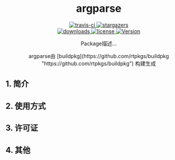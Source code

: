 <div align="center">
  <h1>argparse</h1>

  <div align="center">
    <a href="https://travis-ci.org/liu2guang/argparse.svg?branch=master">
      <img src="https://img.shields.io/travis/liu2guang/argparse/master.svg?style=flat-square" alt="travis-ci" />
    </a>
    <a href="https://github.com/liu2guang/argparse/stargazers">
      <img src="https://img.shields.io/github/stars/liu2guang/argparse.svg?style=flat-square" alt="stargazers" />
    </a>
  </div>

  <div align="center">
    <a href="https://github.com/liu2guang/argparse/graphs/traffic">
      <img src="https://img.shields.io/github/downloads/liu2guang/argparse/total.svg?style=flat-square" alt="downloads" />
    </a>
    <a href="https://github.com/liu2guang/argparse/blob/master/LICENSE">
        <img src="https://img.shields.io/github/license/liu2guang/argparse.svg?style=flat-square" alt="license" />
    </a>
    <a href="https://github.com/liu2guang/argparse/releases">
      <img src="https://img.shields.io/badge/release-v1.0.0-orange.svg?style=flat-square" alt="Version" />
    </a>
  </div>

  <p align="center"> Package描述... </p>
  <p align="center"> argparse由 [buildpkg](https://github.com/rtpkgs/buildpkg "https://github.com/rtpkgs/buildpkg") 构建生成</p>
</div>

## 1. 简介 
## 2. 使用方式
## 3. 许可证
## 4. 其他
